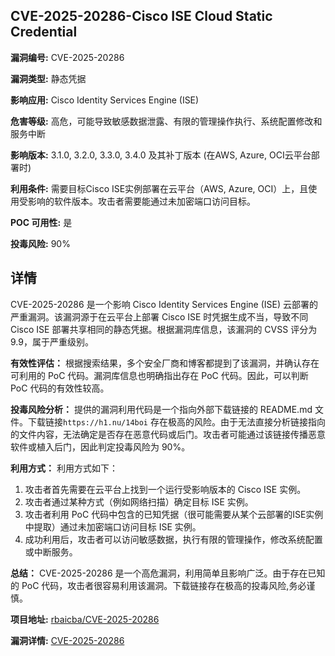 ## CVE-2025-20286-Cisco ISE Cloud Static Credential

**漏洞编号:** CVE-2025-20286

**漏洞类型:** 静态凭据

**影响应用:** Cisco Identity Services Engine (ISE)

**危害等级:** 高危，可能导致敏感数据泄露、有限的管理操作执行、系统配置修改和服务中断

**影响版本:** 3.1.0, 3.2.0, 3.3.0, 3.4.0 及其补丁版本 (在AWS, Azure, OCI云平台部署时)

**利用条件:** 需要目标Cisco ISE实例部署在云平台（AWS, Azure, OCI）上，且使用受影响的软件版本。攻击者需要能通过未加密端口访问目标。

**POC 可用性:** 是

**投毒风险:** 90%

## 详情

CVE-2025-20286 是一个影响 Cisco Identity Services Engine (ISE) 云部署的严重漏洞。该漏洞源于在云平台上部署 Cisco ISE 时凭据生成不当，导致不同 Cisco ISE 部署共享相同的静态凭据。根据漏洞库信息，该漏洞的 CVSS 评分为 9.9，属于严重级别。

**有效性评估：**
根据搜索结果，多个安全厂商和博客都提到了该漏洞，并确认存在可利用的 PoC 代码。漏洞库信息也明确指出存在 PoC 代码。因此，可以判断 PoC 代码的有效性较高。

**投毒风险分析：**
提供的漏洞利用代码是一个指向外部下载链接的 README.md 文件。下载链接`https://h1.nu/14boi` 存在极高的风险。由于无法直接分析链接指向的文件内容，无法确定是否存在恶意代码或后门。攻击者可能通过该链接传播恶意软件或植入后门，因此判定投毒风险为 90%。

**利用方式：**
利用方式如下：
1.  攻击者首先需要在云平台上找到一个运行受影响版本的 Cisco ISE 实例。
2.  攻击者通过某种方式（例如网络扫描）确定目标 ISE 实例。
3.  攻击者利用 PoC 代码中包含的已知凭据（很可能需要从某个云部署的ISE实例中提取）通过未加密端口访问目标 ISE 实例。
4.  成功利用后，攻击者可以访问敏感数据，执行有限的管理操作，修改系统配置或中断服务。

**总结：**
CVE-2025-20286 是一个高危漏洞，利用简单且影响广泛。由于存在已知的 PoC 代码，攻击者很容易利用该漏洞。下载链接存在极高的投毒风险,务必谨慎。

**项目地址:** [rbaicba/CVE-2025-20286](https://github.com/rbaicba/CVE-2025-20286)

**漏洞详情:** [CVE-2025-20286](https://nvd.nist.gov/vuln/detail/CVE-2025-20286)